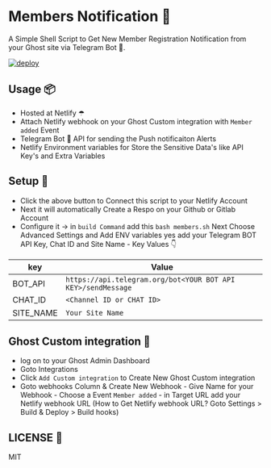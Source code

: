 # Members Notification 🔔

A Simple Shell Script to Get New Member Registration Notification from your Ghost site via Telegram Bot 🤖.

[![deploy](https://www.netlify.com/img/deploy/button.svg)](https://app.netlify.com/start/deploy?repository=https://github.com/mskian/new-members)

## Usage 📦

- Hosted at Netlify ☂
- Attach Netlify webhook on your Ghost Custom integration with `Member added` Event
- Telegram Bot 🤖 API for sending the Push notificaiton Alerts
- Netlify Environment variables for Store the Sensitive Data's like API Key's and Extra Variables

## Setup 🔧

- Click the above button to Connect this script to your Netlify Account
- Next it will automatically Create a Respo on your Github or Gitlab Account
- Configure it -> in `build Command` add this `bash members.sh` Next Choose Advanced Settings and Add ENV variables yes add your Telegram BOT API Key, Chat ID and Site Name  - Key Values 👇

| key | Value |
| ----------- | ----------- |
| BOT_API | `https://api.telegram.org/bot<YOUR BOT API KEY>/sendMessage` |
| CHAT_ID | `<Channel ID or CHAT ID>` |
| SITE_NAME | `Your Site Name` |

## Ghost Custom integration 🔩

- log on to your Ghost Admin Dashboard
- Goto Integrations
- Click `Add Custom integration` to Create New Ghost Custom integration
- Goto webhooks Column & Create New Webhook - Give Name for your Webhook - Choose a Event `Member added` - in Target URL add your Netlify webhook URL (How to Get Netlify webhook URL? Goto Settings > Build & Deploy > Build hooks)

## LICENSE 📜

MIT
